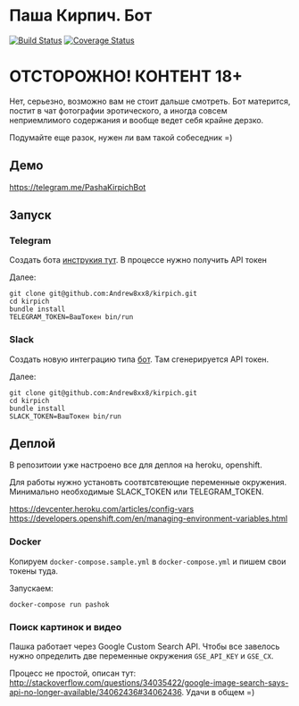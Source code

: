 # Паша Кирпич. Бот

[![Build Status](https://travis-ci.org/Andrew8xx8/kirpich.svg)](https://travis-ci.org/Andrew8xx8/kirpich)
[![Coverage Status](https://coveralls.io/repos/Andrew8xx8/kirpich/badge.svg?branch=master&service=github)](https://coveralls.io/github/Andrew8xx8/kirpich?branch=master)

# ОТСТОРОЖНО! КОНТЕНТ 18+

Нет, серьезно, возможно вам не стоит дальше смотреть. Бот матерится, постит в чат фотографии эротического, а иногда совсем неприемлимого содержания и вообще ведет себя крайне дерзко.

Подумайте еще разок, нужен ли вам такой собеседник =)

## Демо
  https://telegram.me/PashaKirpichBot

## Запуск

### Telegram

Создать бота [инструкия тут](https://core.telegram.org/bots#3-how-do-i-create-a-bot). В процессе нужно получить API токен

Далее:

```
git clone git@github.com:Andrew8xx8/kirpich.git
cd kirpich
bundle install
TELEGRAM_TOKEN=ВашТокен bin/run
```

### Slack

Создать новую интеграцию типа [бот](https://my.slack.com/services/new/bot). Там сгенерируется API токен.

Далее:

```
git clone git@github.com:Andrew8xx8/kirpich.git
cd kirpich
bundle install
SLACK_TOKEN=ВашТокен bin/run
```

## Деплой

В репозитоии уже настроено все для деплоя на heroku, openshift.

Для работы нужно установть соотвтсвтеющие переменные окружения. Минимально необходимые SLACK_TOKEN или TELEGRAM_TOKEN.

https://devcenter.heroku.com/articles/config-vars
https://developers.openshift.com/en/managing-environment-variables.html

### Docker

Копируем `docker-compose.sample.yml` в `docker-compose.yml` и пишем свои токены туда.

Запускаем:

```
docker-compose run pashok
```

### Поиск картинок и видео

Пашка работает через Google Custom Search API. Чтобы все завелось нужно определить
две переменные окружения `GSE_API_KEY` и `GSE_CX`.

Процесс не простой, описан тут: http://stackoverflow.com/questions/34035422/google-image-search-says-api-no-longer-available/34062436#34062436. Удачи в общем =)
